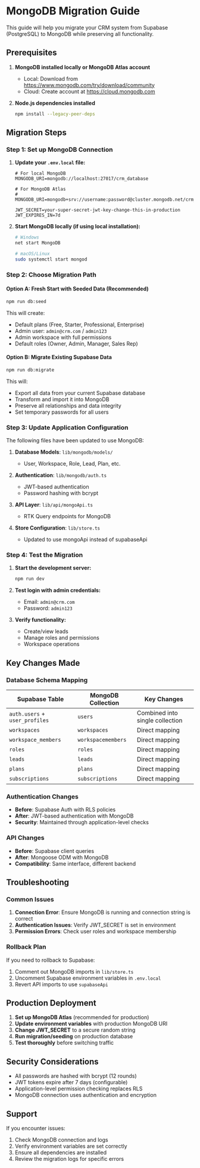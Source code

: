 # MongoDB Migration Guide

This guide will help you migrate your CRM system from Supabase (PostgreSQL) to MongoDB while preserving all functionality.

## Prerequisites

1. **MongoDB installed locally or MongoDB Atlas account**
   - Local: Download from https://www.mongodb.com/try/download/community
   - Cloud: Create account at https://cloud.mongodb.com

2. **Node.js dependencies installed**
   ```bash
   npm install --legacy-peer-deps
   ```

## Migration Steps

### Step 1: Set up MongoDB Connection

1. **Update your `.env.local` file:**
   ```env
   # For local MongoDB
   MONGODB_URI=mongodb://localhost:27017/crm_database
   
   # For MongoDB Atlas
   # MONGODB_URI=mongodb+srv://username:password@cluster.mongodb.net/crm_database
   
   JWT_SECRET=your-super-secret-jwt-key-change-this-in-production
   JWT_EXPIRES_IN=7d
   ```

2. **Start MongoDB locally (if using local installation):**
   ```bash
   # Windows
   net start MongoDB
   
   # macOS/Linux
   sudo systemctl start mongod
   ```

### Step 2: Choose Migration Path

#### Option A: Fresh Start with Seeded Data (Recommended)
```bash
npm run db:seed
```
This will create:
- Default plans (Free, Starter, Professional, Enterprise)
- Admin user: `admin@crm.com` / `admin123`
- Admin workspace with full permissions
- Default roles (Owner, Admin, Manager, Sales Rep)

#### Option B: Migrate Existing Supabase Data
```bash
npm run db:migrate
```
This will:
- Export all data from your current Supabase database
- Transform and import it into MongoDB
- Preserve all relationships and data integrity
- Set temporary passwords for all users

### Step 3: Update Application Configuration

The following files have been updated to use MongoDB:

1. **Database Models**: `lib/mongodb/models/`
   - User, Workspace, Role, Lead, Plan, etc.

2. **Authentication**: `lib/mongodb/auth.ts`
   - JWT-based authentication
   - Password hashing with bcrypt

3. **API Layer**: `lib/api/mongoApi.ts`
   - RTK Query endpoints for MongoDB

4. **Store Configuration**: `lib/store.ts`
   - Updated to use mongoApi instead of supabaseApi

### Step 4: Test the Migration

1. **Start the development server:**
   ```bash
   npm run dev
   ```

2. **Test login with admin credentials:**
   - Email: `admin@crm.com`
   - Password: `admin123`

3. **Verify functionality:**
   - Create/view leads
   - Manage roles and permissions
   - Workspace operations

## Key Changes Made

### Database Schema Mapping

| Supabase Table | MongoDB Collection | Key Changes |
|----------------|-------------------|-------------|
| `auth.users` + `user_profiles` | `users` | Combined into single collection |
| `workspaces` | `workspaces` | Direct mapping |
| `workspace_members` | `workspacemembers` | Direct mapping |
| `roles` | `roles` | Direct mapping |
| `leads` | `leads` | Direct mapping |
| `plans` | `plans` | Direct mapping |
| `subscriptions` | `subscriptions` | Direct mapping |

### Authentication Changes

- **Before**: Supabase Auth with RLS policies
- **After**: JWT-based authentication with MongoDB
- **Security**: Maintained through application-level checks

### API Changes

- **Before**: Supabase client queries
- **After**: Mongoose ODM with MongoDB
- **Compatibility**: Same interface, different backend

## Troubleshooting

### Common Issues

1. **Connection Error**: Ensure MongoDB is running and connection string is correct
2. **Authentication Issues**: Verify JWT_SECRET is set in environment
3. **Permission Errors**: Check user roles and workspace membership

### Rollback Plan

If you need to rollback to Supabase:
1. Comment out MongoDB imports in `lib/store.ts`
2. Uncomment Supabase environment variables in `.env.local`
3. Revert API imports to use `supabaseApi`

## Production Deployment

1. **Set up MongoDB Atlas** (recommended for production)
2. **Update environment variables** with production MongoDB URI
3. **Change JWT_SECRET** to a secure random string
4. **Run migration/seeding** on production database
5. **Test thoroughly** before switching traffic

## Security Considerations

- All passwords are hashed with bcrypt (12 rounds)
- JWT tokens expire after 7 days (configurable)
- Application-level permission checking replaces RLS
- MongoDB connection uses authentication and encryption

## Support

If you encounter issues:
1. Check MongoDB connection and logs
2. Verify environment variables are set correctly
3. Ensure all dependencies are installed
4. Review the migration logs for specific errors
